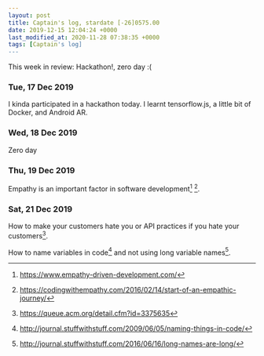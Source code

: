 ```yaml
---
layout: post
title: Captain's log, stardate [-26]0575.00
date: 2019-12-15 12:04:24 +0000
last_modified_at: 2020-11-28 07:38:35 +0000
tags: [Captain's log]
---
```


This week in review: Hackathon!, zero day :(

<!-- more -->

### Tue, 17 Dec 2019

I kinda participated in a hackathon today. I learnt tensorflow.js, a little
bit of Docker, and Android AR.

### Wed, 18 Dec 2019

Zero day

### Thu, 19 Dec 2019

Empathy is an important factor in software development[^1] [^2].

### Sat, 21 Dec 2019

How to make your customers hate you or API practices if you hate your
customers[^3].

How to name variables in code[^4] and not using long variable names[^5].

[^1]: <https://www.empathy-driven-development.com/>
[^2]: <https://codingwithempathy.com/2016/02/14/start-of-an-empathic-journey/>
[^3]: <https://queue.acm.org/detail.cfm?id=3375635>
[^4]: <http://journal.stuffwithstuff.com/2009/06/05/naming-things-in-code/>
[^5]: <http://journal.stuffwithstuff.com/2016/06/16/long-names-are-long/>
